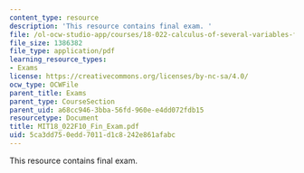 ```yaml
---
content_type: resource
description: 'This resource contains final exam. '
file: /ol-ocw-studio-app/courses/18-022-calculus-of-several-variables-fall-2010/5ca3dd750edd7011d1c8242e861afabc_MIT18_022F10_Fin_Exam.pdf
file_size: 1386382
file_type: application/pdf
learning_resource_types:
- Exams
license: https://creativecommons.org/licenses/by-nc-sa/4.0/
ocw_type: OCWFile
parent_title: Exams
parent_type: CourseSection
parent_uid: a68cc946-3bba-56fd-960e-e4dd072fdb15
resourcetype: Document
title: MIT18_022F10_Fin_Exam.pdf
uid: 5ca3dd75-0edd-7011-d1c8-242e861afabc
---
```

This resource contains final exam. 